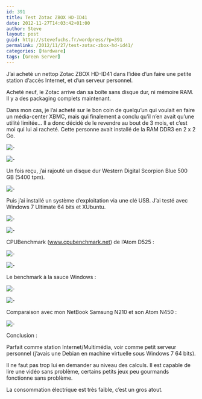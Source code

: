 ```yaml
---
id: 391
title: Test Zotac ZBOX HD-ID41
date: 2012-11-27T14:03:42+01:00
author: Steve
layout: post
guid: http://stevefuchs.fr/wordpress/?p=391
permalink: /2012/11/27/test-zotac-zbox-hd-id41/
categories: [Hardware]
tags: [Green Server]
---
```

J&rsquo;ai acheté un nettop Zotac ZBOX HD-ID41 dans l&rsquo;idée d&rsquo;un faire une petite station d&rsquo;accès Internet, et d&rsquo;un serveur personnel.

Acheté neuf, le Zotac arrive dan sa boîte sans disque dur, ni mémoire RAM. Il y a des packaging complets maintenant.

Dans mon cas, je l&rsquo;ai acheté sur le bon coin de quelqu&rsquo;un qui voulait en faire un média-center XBMC, mais qui finalement a conclu qu&rsquo;il n&rsquo;en avait qu&rsquo;une utilité limitée&#8230; Il a donc décidé de le revendre au bout de 3 mois, et c&rsquo;est moi qui lui ai racheté. Cette personne avait installé de la RAM DDR3 en 2 x 2 Go.

![-]({{site.baseurl}}/wp-content/uploads/2012/11/IMG_6385.jpg)

![-]({{site.baseurl}}/wp-content/uploads/2012/11/IMG_6382.jpg)

Un fois reçu, j&rsquo;ai rajouté un disque dur Western Digital Scorpion Blue 500 GB (5400 tpm).

![-]({{site.baseurl}}/wp-content/uploads/2012/11/2012-11-04-20.14.26.jpg)

Puis j&rsquo;ai installé un système d&rsquo;exploitation via une clé USB. J&rsquo;ai testé avec Windows 7 Ultimate 64 bits et XUbuntu.

![-]({{site.baseurl}}/wp-content/uploads/2012/11/IMG_6374.jpg)

![-]({{site.baseurl}}/wp-content/uploads/2012/11/IMG_6375.jpg)

CPUBenchmark (www.cpubenchmark.net) de l&rsquo;Atom D525 :

![-]({{site.baseurl}}/wp-content/uploads/2012/11/Benchmark.png)

![-]({{site.baseurl}}/wp-content/uploads/2012/11/ZBOX-Performance.png)

Le benchmark à la sauce Windows :

![-]({{site.baseurl}}/wp-content/uploads/2012/11/Capture.png)

![-]({{site.baseurl}}/wp-content/uploads/2012/11/ZBOX-Systeme.png)

Comparaison avec mon NetBook Samsung N210 et son Atom N450 :

![-]({{site.baseurl}}/wp-content/uploads/2012/11/NetBook-Samsung-N210-Atom-N450.png)

Conclusion :

Parfait comme station Internet/Multimédia, voir comme petit serveur personnel (j&rsquo;avais une Debian en machine virtuelle sous Windows 7 64 bits).

Il ne faut pas trop lui en demander au niveau des calculs. Il est capable de lire une vidéo sans problème, certains petits jeux peu gourmands fonctionne sans problème.

La consommation électrique est très faible, c&rsquo;est un gros atout.